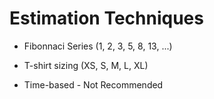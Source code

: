 # Estimation Techniques

- Fibonnaci Series (1, 2, 3, 5, 8, 13, ...)

- T-shirt sizing (XS, S, M, L, XL)

- Time-based - Not Recommended
